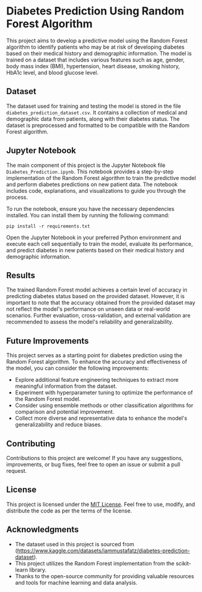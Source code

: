 

# Diabetes Prediction Using Random Forest Algorithm

This project aims to develop a predictive model using the Random Forest algorithm to identify patients who may be at risk of developing diabetes based on their medical history and demographic information. The model is trained on a dataset that includes various features such as age, gender, body mass index (BMI), hypertension, heart disease, smoking history, HbA1c level, and blood glucose level.

## Dataset

The dataset used for training and testing the model is stored in the file `diabetes_prediction_dataset.csv`. It contains a collection of medical and demographic data from patients, along with their diabetes status. The dataset is preprocessed and formatted to be compatible with the Random Forest algorithm.

## Jupyter Notebook

The main component of this project is the Jupyter Notebook file `Diabetes_Prediction.ipynb`. This notebook provides a step-by-step implementation of the Random Forest algorithm to train the predictive model and perform diabetes predictions on new patient data. The notebook includes code, explanations, and visualizations to guide you through the process.

To run the notebook, ensure you have the necessary dependencies installed. You can install them by running the following command:

```
pip install -r requirements.txt
```

Open the Jupyter Notebook in your preferred Python environment and execute each cell sequentially to train the model, evaluate its performance, and predict diabetes in new patients based on their medical history and demographic information.

## Results

The trained Random Forest model achieves a certain level of accuracy in predicting diabetes status based on the provided dataset. However, it is important to note that the accuracy obtained from the provided dataset may not reflect the model's performance on unseen data or real-world scenarios. Further evaluation, cross-validation, and external validation are recommended to assess the model's reliability and generalizability.

## Future Improvements

This project serves as a starting point for diabetes prediction using the Random Forest algorithm. To enhance the accuracy and effectiveness of the model, you can consider the following improvements:

- Explore additional feature engineering techniques to extract more meaningful information from the dataset.
- Experiment with hyperparameter tuning to optimize the performance of the Random Forest model.
- Consider using ensemble methods or other classification algorithms for comparison and potential improvement.
- Collect more diverse and representative data to enhance the model's generalizability and reduce biases.

## Contributing

Contributions to this project are welcome! If you have any suggestions, improvements, or bug fixes, feel free to open an issue or submit a pull request.

## License

This project is licensed under the [MIT License](LICENSE). Feel free to use, modify, and distribute the code as per the terms of the license.

## Acknowledgments

- The dataset used in this project is sourced from (https://www.kaggle.com/datasets/iammustafatz/diabetes-prediction-dataset).
- This project utilizes the Random Forest implementation from the scikit-learn library.
- Thanks to the open-source community for providing valuable resources and tools for machine learning and data analysis.

